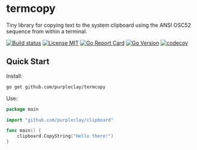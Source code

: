 # termcopy

Tiny library for copying text to the system clipboard using the ANSI OSC52 sequence from within a terminal.

[![Build status](https://img.shields.io/github/workflow/status/purpleclay/termcopy/ci?style=flat-square&logo=go)](https://github.com/purpleclay/termcopy/actions?workflow=ci)
[![License MIT](https://img.shields.io/badge/license-MIT-blue.svg?style=flat-square)](/LICENSE)
[![Go Report Card](https://goreportcard.com/badge/github.com/purpleclay/termcopy?style=flat-square)](https://goreportcard.com/report/github.com/purpleclay/termcopy)
[![Go Version](https://img.shields.io/github/go-mod/go-version/purpleclay/termcopy.svg?style=flat-square)](go.mod)
[![codecov](https://codecov.io/gh/purpleclay/termcopy/branch/main/graph/badge.svg)](https://codecov.io/gh/purpleclay/termcopy)

## Quick Start

Install:

```sh
go get github.com/purpleclay/termcopy
```

Use:

```go
package main

import "github.com/purpleclay/clipboard"

func main() {
    clipboard.CopyString("Hello there!")
}
```
